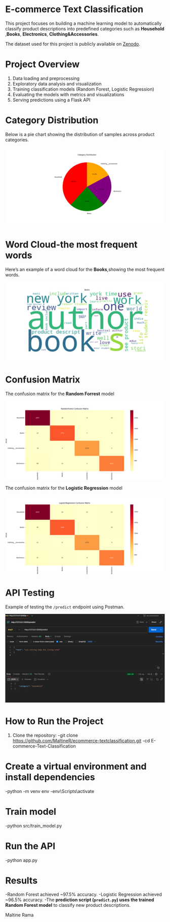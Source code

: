 # E-commerce Text Classification

This project focuses on building a machine learning model to automatically classify product descriptions into predefined categories such as    **Household** ,**Books**, **Electronics**, **Clothing&Accessories**.

The dataset used for this project is publicly available on [Zenodo](https://zenodo.org/records/3355823).

# Project Overview
1. Data loading and preprocessing 
2. Exploratory data analysis and visualization
3. Training classification models (Random Forest, Logistic Regression)
4. Evaluating the models with metrics and visualizations
5. Serving predictions using a Flask API

# Category Distribution
Below is a pie chart showing the distribution of samples across product categories.

![Category Distribution](images/CagetoryDistribution.png)

# Word Cloud-the most frequent words
Here’s an example of a word cloud for the **Books**,showing the most frequent words.

![Word Cloud - Books](images/WordCloud.png)

# Confusion Matrix
The confusion matrix for the **Random Forrest** model 

![Confusion Matrix](images/RandomF.png) 

The confusion matrix for the **Logistic Regression** model 

![Confusion Matrix](images/LogisticRegression.png) 


# API Testing
Example of testing the `/predict` endpoint using Postman.

![API Test](images/Postman.png)

# How to Run the Project
1. Clone the repository:
-git clone https://github.com/MaltineR/ecommerce-textclassification.git
-cd E-commerce-Text-Classification

# Create a virtual environment and install dependencies

-python -m venv env
-env\Scripts\activate  

# Train model 

-python src/train_model.py
 
# Run the API

-python app.py

# Results
-Random Forest achieved ~97.5% accuracy.
-Logistic Regression achieved ~96.5% accuracy.
-The **prediction script (`predict.py`) uses the trained Random Forest model** to classify new product descriptions. 


Maltine Rama
